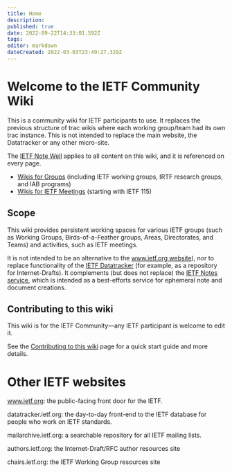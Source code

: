 ```yaml
---
title: Home
description: 
published: true
date: 2022-09-22T14:33:01.592Z
tags: 
editor: markdown
dateCreated: 2022-03-03T23:49:27.329Z
---
```


# Welcome to the IETF Community Wiki
This is a community wiki for IETF participants to use.  It replaces the previous structure of trac wikis where each working group/team had its own trac instance.  This is not intended to replace the main website, the Datatracker or any other micro-site.

The [IETF Note Well](https://www.ietf.org/about/note-well/) applies to all content on this wiki, and it is referenced on every page.

- [Wikis for Groups](group) (including IETF working groups, IRTF research groups, and IAB programs)
- [Wikis for IETF Meetings](meeting) (starting with IETF 115)

## Scope

This wiki provides persistent working spaces for various IETF groups (such as Working Groups, Birds-of-a-Feather groups, Areas, Directorates, and Teams) and activities, such as IETF meetings.

It is not intended to be an alternative to the [www.ietf.org website](https://www.ietf.org)), nor to replace functionality of the [IETF Datatracker](https://datatracker.ietf.org/) (for example, as a repository for Internet-Drafts). It complements (but does not replace) the [IETF Notes service](https://notes.ietf.org), which is intended as a best-efforts service for ephemeral note and document creations.

## Contributing to this wiki
This wiki is for the IETF Community—any IETF participant is welcome to edit it.

See the [Contributing to this wiki](/contributing) page for a quick start guide and more details.

# Other IETF websites

www.ietf.org: the public-facing front door for the IETF.

datatracker.ietf.org: the day-to-day front-end to the IETF database for people who work on IETF standards.

mailarchive.ietf.org: a searchable repository for all IETF mailing lists.

authors.ietf.org: the Internet-Draft/RFC author resources site

chairs.ietf.org: the IETF Working Group resources site

